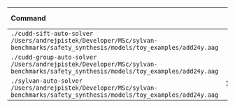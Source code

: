 | Command | Mean [ms] | Min [ms] | Max [ms] | Relative |
|:---|---:|---:|---:|---:|
| `./cudd-sift-auto-solver /Users/andrejpistek/Developer/MSc/sylvan-benchmarks/safety_synthesis/models/toy_examples/add24y.aag` | 67.3 ± 3.4 | 63.7 | 78.0 | 2.15 ± 0.32 |
| `./cudd-group-auto-solver /Users/andrejpistek/Developer/MSc/sylvan-benchmarks/safety_synthesis/models/toy_examples/add24y.aag` | 31.3 ± 4.4 | 26.7 | 42.8 | 1.00 |
| `./sylvan-auto-solver /Users/andrejpistek/Developer/MSc/sylvan-benchmarks/safety_synthesis/models/toy_examples/add24y.aag` | 1500.9 ± 81.8 | 1399.9 | 1640.5 | 47.96 ± 7.30 |
